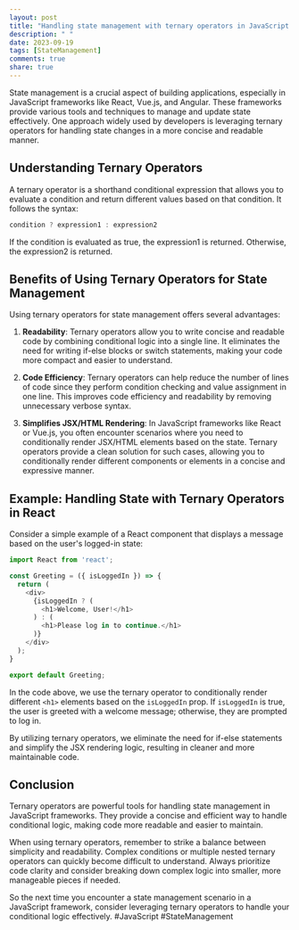 ```yaml
---
layout: post
title: "Handling state management with ternary operators in JavaScript frameworks"
description: " "
date: 2023-09-19
tags: [StateManagement]
comments: true
share: true
---
```


State management is a crucial aspect of building applications, especially in JavaScript frameworks like React, Vue.js, and Angular. These frameworks provide various tools and techniques to manage and update state effectively. One approach widely used by developers is leveraging ternary operators for handling state changes in a more concise and readable manner.

## Understanding Ternary Operators

A ternary operator is a shorthand conditional expression that allows you to evaluate a condition and return different values based on that condition. It follows the syntax:

```javascript
condition ? expression1 : expression2
```

If the condition is evaluated as true, the expression1 is returned. Otherwise, the expression2 is returned.

## Benefits of Using Ternary Operators for State Management

Using ternary operators for state management offers several advantages:

1. **Readability**: Ternary operators allow you to write concise and readable code by combining conditional logic into a single line. It eliminates the need for writing if-else blocks or switch statements, making your code more compact and easier to understand.

2. **Code Efficiency**: Ternary operators can help reduce the number of lines of code since they perform condition checking and value assignment in one line. This improves code efficiency and readability by removing unnecessary verbose syntax.

3. **Simplifies JSX/HTML Rendering**: In JavaScript frameworks like React or Vue.js, you often encounter scenarios where you need to conditionally render JSX/HTML elements based on the state. Ternary operators provide a clean solution for such cases, allowing you to conditionally render different components or elements in a concise and expressive manner.

## Example: Handling State with Ternary Operators in React

Consider a simple example of a React component that displays a message based on the user's logged-in state:

```javascript
import React from 'react';

const Greeting = ({ isLoggedIn }) => {
  return (
    <div>
      {isLoggedIn ? (
        <h1>Welcome, User!</h1>
      ) : (
        <h1>Please log in to continue.</h1>
      )}
    </div>
  );
}

export default Greeting;
```
In the code above, we use the ternary operator to conditionally render different `<h1>` elements based on the `isLoggedIn` prop. If `isLoggedIn` is true, the user is greeted with a welcome message; otherwise, they are prompted to log in.

By utilizing ternary operators, we eliminate the need for if-else statements and simplify the JSX rendering logic, resulting in cleaner and more maintainable code.

## Conclusion

Ternary operators are powerful tools for handling state management in JavaScript frameworks. They provide a concise and efficient way to handle conditional logic, making code more readable and easier to maintain.

When using ternary operators, remember to strike a balance between simplicity and readability. Complex conditions or multiple nested ternary operators can quickly become difficult to understand. Always prioritize code clarity and consider breaking down complex logic into smaller, more manageable pieces if needed.

So the next time you encounter a state management scenario in a JavaScript framework, consider leveraging ternary operators to handle your conditional logic effectively. #JavaScript #StateManagement